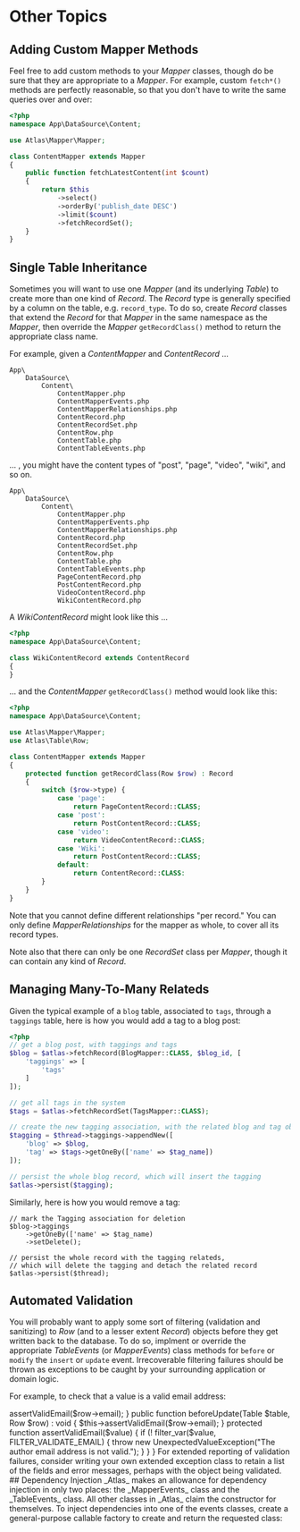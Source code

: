 # Other Topics

## Adding Custom Mapper Methods

Feel free to add custom methods to your _Mapper_ classes, though do be sure
that they are appropriate to a _Mapper_. For example, custom `fetch*()` methods
are perfectly reasonable, so that you don't have to write the same queries
over and over:

```php
<?php
namespace App\DataSource\Content;

use Atlas\Mapper\Mapper;

class ContentMapper extends Mapper
{
    public function fetchLatestContent(int $count)
    {
        return $this
            ->select()
            ->orderBy('publish_date DESC')
            ->limit($count)
            ->fetchRecordSet();
    }
}
```

## Single Table Inheritance

Sometimes you will want to use one _Mapper_ (and its underlying _Table_) to
create more than one kind of _Record_. The _Record_ type is generally specified
by a column on the table, e.g. `record_type`. To do so, create _Record_ classes
that extend the _Record_ for that _Mapper_ in the same namespace as the
_Mapper_, then override the _Mapper_ `getRecordClass()` method to return the
appropriate class name.

For example, given a _ContentMapper_ and _ContentRecord_ ...

```
App\
    DataSource\
        Content\
            ContentMapper.php
            ContentMapperEvents.php
            ContentMapperRelationships.php
            ContentRecord.php
            ContentRecordSet.php
            ContentRow.php
            ContentTable.php
            ContentTableEvents.php
```

... , you might have the content types of "post", "page", "video", "wiki", and so on.

```
App\
    DataSource\
        Content\
            ContentMapper.php
            ContentMapperEvents.php
            ContentMapperRelationships.php
            ContentRecord.php
            ContentRecordSet.php
            ContentRow.php
            ContentTable.php
            ContentTableEvents.php
            PageContentRecord.php
            PostContentRecord.php
            VideoContentRecord.php
            WikiContentRecord.php
```

A _WikiContentRecord_ might look like this ...

```php
<?php
namespace App\DataSource\Content;

class WikiContentRecord extends ContentRecord
{
}
```

... and the _ContentMapper_ `getRecordClass()` method would look like this:

```php
<?php
namespace App\DataSource\Content;

use Atlas\Mapper\Mapper;
use Atlas\Table\Row;

class ContentMapper extends Mapper
{
    protected function getRecordClass(Row $row) : Record
    {
        switch ($row->type) {
            case 'page':
                return PageContentRecord::CLASS;
            case 'post':
                return PostContentRecord::CLASS;
            case 'video':
                return VideoContentRecord::CLASS;
            case 'Wiki':
                return PostContentRecord::CLASS;
            default:
                return ContentRecord::CLASS:
        }
    }
}
```

Note that you cannot define different relationships "per record."  You can only
define _MapperRelationships_ for the mapper as whole, to cover all its record
types.

Note also that there can only be one _RecordSet_ class per _Mapper_, though it
can contain any kind of _Record_.

## Managing Many-To-Many Relateds

Given the typical example of a `blog` table, associated to `tags`, through a
`taggings` table, here is how you would add a tag to a blog post:

```php
<?php
// get a blog post, with taggings and tags
$blog = $atlas->fetchRecord(BlogMapper::CLASS, $blog_id, [
    'taggings' => [
        'tags'
    ]
]);

// get all tags in the system
$tags = $atlas->fetchRecordSet(TagsMapper::CLASS);

// create the new tagging association, with the related blog and tag objects
$tagging = $thread->taggings->appendNew([
    'blog' => $blog,
    'tag' => $tags->getOneBy(['name' => $tag_name])
]);

// persist the whole blog record, which will insert the tagging
$atlas->persist($tagging);
```

Similarly, here is how you would remove a tag:

```
// mark the Tagging association for deletion
$blog->taggings
    ->getOneBy(['name' => $tag_name)
    ->setDelete();

// persist the whole record with the tagging relateds,
// which will delete the tagging and detach the related record
$atlas->persist($thread);
```

## Automated Validation

You will probably want to apply some sort of filtering (validation and
sanitizing) to _Row_ (and to a lesser extent _Record_) objects before they get
written back to the database. To do so, implment or override the appropriate
_TableEvents_ (or _MapperEvents_) class methods for `before` or `modify` the
`insert` or `update` event.  Irrecoverable filtering failures should be thrown
as exceptions to be caught by your surrounding application or domain logic.

For example, to check that a value is a valid email address:

<?php
namespace App\DataSource\Author;

use Atlas\Table\Row;
use Atlas\Table\Table;
use Atlas\Table\TableEvents;
use U
class AuthorTableEvents extends TableEvents
{
    public function beforeInsert(Table $table, Row $row) : void
    {
        $this->assertValidEmail($row->email);
    }

    public function beforeUpdate(Table $table, Row $row) : void
    {
        $this->assertValidEmail($row->email);
    }

    protected function assertValidEmail($value)
    {
        if (! filter_var($value, FILTER_VALIDATE_EMAIL) {
            throw new UnexpectedValueException("The author email address is not valid.");
        }
    }
}

For extended reporting of validation failures, consider writing your own
extended exception class to retain a list of the fields and error messages,
perhaps with the object being validated.

## Dependency Injection

_Atlas_ makes an allowance for dependency injection in only two places: the
_MapperEvents_ class and the _TableEvents_ class. All other classes in _Atlas_
claim the constructor for themselves.

To inject dependencies into one of the events classes, create a general-purpose
callable factory to create and return the requested class:

